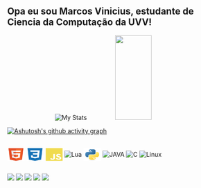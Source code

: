 ## Opa eu sou Marcos Vinicius, estudante de Ciencia da Computação da UVV!

<div align="center">  
  <img width="49%" height="195px" src="https://github-readme-stats.vercel.app/api?username=maarcostorres&show_icons=true&count_private=true&hide_border=true&title_color=96BCE5&icon_color=00bfbf&text_color=c9d1d9&bg_color=0d1117" alt="My Stats" /> 
  <img width="41%" height="195px" src="https://github-readme-stats.vercel.app/api/top-langs/?username=maarcostorres&layout=compact&hide_border=true&title_color=96BCE5&text_color=00bfbf&bg_color=0d1117" />
</div>

[![Ashutosh's github activity graph](https://github-readme-activity-graph.vercel.app/graph?username=maarcostorres&bg_color=96BCE5&color=ffffff&line=00ffbf&point=ffffff&area=true&hide_border=true)](https://github.com/ashutosh00710/github-readme-activity-graph)



<div style="display: inline_block"><br>
  <img align="center" alt="HTML" height="30" width="40" src="https://raw.githubusercontent.com/devicons/devicon/master/icons/html5/html5-original.svg">
  <img align="center" alt="CSS" height="30" width="40" src="https://raw.githubusercontent.com/devicons/devicon/master/icons//css3/css3-plain.svg">
  <img align="center" alt="Js" height="30" width="40" src="https://raw.githubusercontent.com/devicons/devicon/master/icons/javascript/javascript-plain.svg">
  <img align="center" alt="Lua" height="30" width="40" src="https://raw.githubusercontent.com/devicons/devicon/blob/master/icons/lua/lua-original.svg">
  <img align="center" alt="Python" height="30" width="40" src="https://raw.githubusercontent.com/devicons/devicon/master/icons/python/python-original.svg">
  <img align="center" alt="JAVA" height="30" width="40" src="https://raw.githubusercontent.com/devicons/devicon/blob/master/icons/java/java-plain-wordmark.svg">
  <img align="center" alt="C" height="30" width="40" src="https://raw.githubusercontent.com/devicons/devicon/blob/master/icons/c/c-plain.svg">
  <img align="center" alt="Linux" height="30" width="40" src="https://raw.githubusercontent.com/devicons/devicon/blob/master/icons/linux/linux-original.svg">
</div>
  
  ##
 
<div> 
  <a href="https://www.youtube.com/channel/UCx2WQABQ8ah5Hviq7hhJkAw" target="_blank"><img src="https://img.shields.io/badge/YouTube-FF0000?style=for-the-badge&logo=youtube&logoColor=white" target="_blank"></a>
  <a href="https://www.instagram.com/maarkin_t/" target="_blank"><img src="https://img.shields.io/badge/-Instagram-%23E4405F?style=for-the-badge&logo=instagram&logoColor=white" target="_blank"></a>
 	<a href="https://www.twitch.tv/yeah_maarkin" target="_blank"><img src="https://img.shields.io/badge/Twitch-9146FF?style=for-the-badge&logo=twitch&logoColor=white" target="_blank"></a>
  <a href = "asukiitime12@gmail.com"><img src="https://img.shields.io/badge/-Gmail-%23333?style=for-the-badge&logo=gmail&logoColor=white" target="_blank"></a>
  <a href="https://www.linkedin.com/in/marcos-vinicius-silva-torres-134b57264/" target="_blank"><img src="https://img.shields.io/badge/-LinkedIn-%230077B5?style=for-the-badge&logo=linkedin&logoColor=white" target="_blank"></a> 
  
</div>
